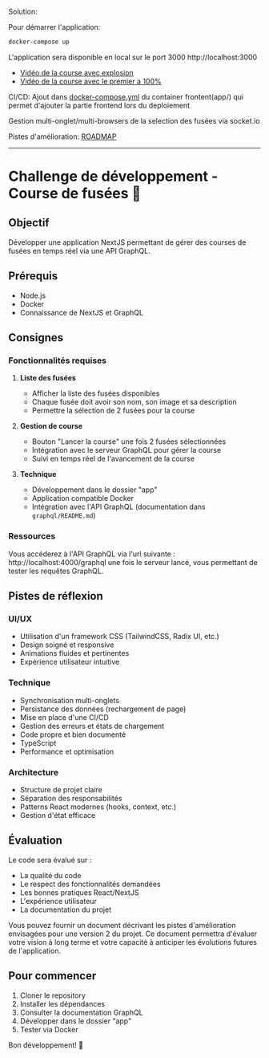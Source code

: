 Solution:

Pour démarrer l'application:
```sh
docker-compose up
```

L'application sera disponible en local sur le port 3000
http://localhost:3000

- [Vidéo de la course avec explosion](rocketsRaceExploded.mp4)
- [Vidéo de la course avec le premier a 100%](rocketsRace100.mp4)

CI/CD:
Ajout dans [docker-compose.yml](docker-compose.yml) du container frontent(app/) qui permet d'ajouter la partie frontend lors du deploiement

Gestion multi-onglet/multi-browsers de la selection des fusées via socket.io

Pistes d'amélioration: [ROADMAP](ROADMAP.md)

------

# Challenge de développement - Course de fusées 🚀

## Objectif
Développer une application NextJS permettant de gérer des courses de fusées en temps réel via une API GraphQL.

## Prérequis
- Node.js
- Docker
- Connaissance de NextJS et GraphQL

## Consignes

### Fonctionnalités requises

1. **Liste des fusées**
   - Afficher la liste des fusées disponibles
   - Chaque fusée doit avoir son nom, son image et sa description
   - Permettre la sélection de 2 fusées pour la course

2. **Gestion de course**
   - Bouton "Lancer la course" une fois 2 fusées sélectionnées
   - Intégration avec le serveur GraphQL pour gérer la course
   - Suivi en temps réel de l'avancement de la course

3. **Technique**
   - Développement dans le dossier "app"
   - Application compatible Docker
   - Intégration avec l'API GraphQL (documentation dans `graphql/README.md`)

### Ressources
Vous accéderez à l'API GraphQL via l'url suivante : http://localhost:4000/graphql une fois le serveur lancé, vous permettant de tester les requêtes GraphQL.

## Pistes de réflexion

### UI/UX
- Utilisation d'un framework CSS (TailwindCSS, Radix UI, etc.)
- Design soigné et responsive
- Animations fluides et pertinentes
- Expérience utilisateur intuitive

### Technique
- Synchronisation multi-onglets
- Persistance des données (rechargement de page)
- Mise en place d'une CI/CD
- Gestion des erreurs et états de chargement
- Code propre et bien documenté
- TypeScript
- Performance et optimisation

### Architecture
- Structure de projet claire
- Séparation des responsabilités
- Patterns React modernes (hooks, context, etc.)
- Gestion d'état efficace

## Évaluation

Le code sera évalué sur :
- La qualité du code
- Le respect des fonctionnalités demandées
- Les bonnes pratiques React/NextJS
- L'expérience utilisateur
- La documentation du projet

Vous pouvez fournir un document décrivant les pistes d'amélioration envisagées pour une version 2 du projet. Ce document permettra d'évaluer votre vision à long terme et votre capacité à anticiper les évolutions futures de l'application.

## Pour commencer

1. Cloner le repository
2. Installer les dépendances
3. Consulter la documentation GraphQL
4. Développer dans le dossier "app"
5. Tester via Docker

Bon développement! 🚀
